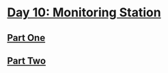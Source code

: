 # [Day 10: Monitoring Station](https://adventofcode.com/2019/day/10)

## [Part One](https://adventofcode.com/2019/day/10#part1)

## [Part Two](https://adventofcode.com/2019/day/10#part2)
